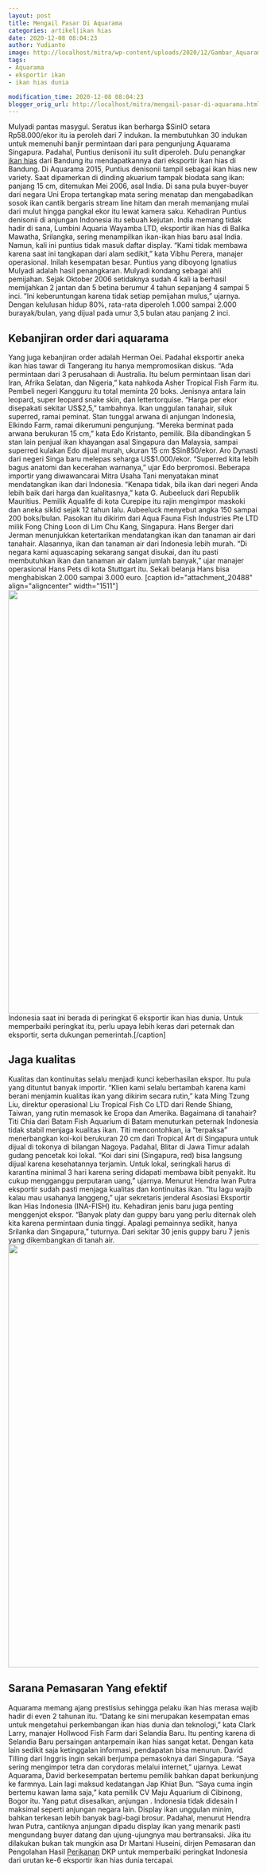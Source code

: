```yaml
---
layout: post
title: Mengail Pasar Di Aquarama
categories: artikel|ikan hias
date: 2020-12-08 08:04:23
author: Yudianto
image: http://localhost/mitra/wp-content/uploads/2020/12/Gambar_Aquarama_1024x678.jpg
tags:
- Aquarama
- eksportir ikan
- ikan hias dunia

modification_time: 2020-12-08 08:04:23
blogger_orig_url: http://localhost/mitra/mengail-pasar-di-aquarama.html
---
```


Mulyadi pantas masygul. Seratus ikan berharga $SinlO setara Rp58.000/ekor itu ia peroleh dari 7 indukan. Ia membutuhkan 30 indukan untuk memenuhi banjir permintaan dari para pengunjung Aquarama Singapura. Padahal, Puntius denisonii itu sulit diperoleh. Dulu penangkar <a class="wpil_keyword_link " title="ikan hias" href="http://127.0.0.1/mitra/ikan-hias" data-wpil-keyword-link="linked">ikan hias</a> dari Bandung itu mendapatkannya dari eksportir ikan hias di Bandung.
Di Aquarama 2015, Puntius denisonii tampil sebagai ikan hias new variety. Saat dipamerkan di dinding akuarium tampak biodata sang ikan: panjang 15 cm, ditemukan Mei 2006, asal India. Di sana pula buyer-buyer dari negara Uni Eropa tertangkap mata sering menatap dan mengabadikan sosok ikan cantik bergaris stream line hitam dan merah memanjang mulai dari mulut hingga pangkal ekor itu lewat kamera saku.
Kehadiran Puntius denisonii di anjungan Indonesia itu sebuah kejutan. India memang tidak hadir di sana, Lumbini Aquaria Wayamba LTD, eksportir ikan hias di Balika Mawatha, Srilangka, sering menampilkan ikan-ikan hias baru asal India. Namun, kali ini puntius tidak masuk daftar display. “Kami tidak membawa karena saat ini tangkapan dari alam sedikit,” kata Vibhu Perera, manajer operasional.
Inilah kesempatan besar. Puntius yang diboyong Ignatius Mulyadi adalah hasil penangkaran. Mulyadi kondang sebagai ahli pemijahan. Sejak Oktober 2006 setidaknya sudah 4 kali ia berhasil memijahkan 2 jantan dan 5 betina berumur 4 tahun sepanjang 4 sampai 5 inci. ”Ini keberuntungan karena tidak setiap pemijahan mulus,” ujarnya. Dengan kelulusan hidup 80%, rata-rata diperoleh 1.000 sampai 2.000 burayak/bulan, yang dijual pada umur 3,5 bulan atau panjang 2 inci.
<h2 id="Memancing">Kebanjiran order dari aquarama</h2>
Yang juga kebanjiran order adalah Herman Oei. Padahal eksportir aneka ikan hias tawar di Tangerang itu hanya mempromosikan diskus. “Ada permintaan dari 3 perusahaan di Australia. Itu belum permintaan lisan dari Iran, Afrika Selatan, dan Nigeria,” kata nahkoda Asher Tropical Fish Farm itu. Pembeli negeri Kangguru itu total meminta 20 boks. Jenisnya antara lain leopard, super leopard snake skin, dan lettertorquise. “Harga per ekor disepakati sekitar US$2,5,” tambahnya.
Ikan unggulan tanahair, siluk superred, ramai peminat. Stan tunggal arwana di anjungan Indonesia, Elkindo Farm, ramai dikerumuni pengunjung. “Mereka berminat pada arwana berukuran 15 cm,” kata Edo Kristanto, pemilik. Bila dibandingkan 5 stan lain penjual ikan khayangan asal Singapura dan Malaysia, sampai superred kulakan Edo dijual murah, ukuran 15 cm $Sin850/ekor. Aro Dynasti dari negeri Singa baru melepas seharga US$1.000/ekor. “Superred kita lebih bagus anatomi dan kecerahan warnanya,” ujar Edo berpromosi.
Beberapa importir yang diwawancarai Mitra Usaha Tani menyatakan minat mendatangkan ikan dari Indonesia. “Kenapa tidak, bila ikan dari negeri Anda lebih baik dari harga dan kualitasnya,” kata G. Aubeeluck dari Republik Mauritius. Pemilik Aqualife di kota Curepipe itu rajin mengimpor maskoki dan aneka siklid sejak 12 tahun lalu. Aubeeluck menyebut angka 150 sampai 200 boks/bulan. Pasokan itu dikirim dari Aqua Fauna Fish Industries Pte LTD milik Fong Ching Loon di Lim Chu Kang, Singapura.
Hans Berger dari Jerman menunjukkan ketertarikan mendatangkan ikan dan tanaman air dari tanahair. Alasannya, ikan dan tanaman air dari Indonesia lebih murah. “Di negara kami aquascaping sekarang sangat disukai, dan itu pasti membutuhkan ikan dan tanaman air dalam jumlah banyak,” ujar manajer operasional Hans Pets di kota Stuttgart itu. Sekali belanja Hans bisa menghabiskan 2.000 sampai 3.000 euro.
[caption id="attachment_20488" align="aligncenter" width="1511"]<a href="http://127.0.0.1/mitra/wp-content/uploads/2020/12/Aquarama-singapur.jpg"><img class="wp-image-20488 size-full" src="http://127.0.0.1/mitra/wp-content/uploads/2020/12/Aquarama-singapur.jpg" alt="" width="1511" height="850" /></a> Indonesia saat ini berada di peringkat 6 eksportir ikan hias dunia. Untuk memperbaiki peringkat itu, perlu upaya lebih keras dari peternak dan eksportir, serta dukungan pemerintah.[/caption]
<h2 id="kualitas">Jaga kualitas</h2>
Kualitas dan kontinuitas selalu menjadi kunci keberhasilan ekspor. Itu pula yang dituntut banyak importir. “Klien kami selalu bertambah karena kami berani menjamin kualitas ikan yang dikirim secara rutin,” kata Ming Tzung Liu, direktur operasional Liu Tropical Fish Co LTD dari Rende Shiang, Taiwan, yang rutin memasok ke Eropa dan Amerika.
Bagaimana di tanahair? Titi Chia dari Batam Fish Aquarium di Batam menuturkan peternak Indonesia tidak stabil menjaga kualitas ikan. Titi mencontohkan, ia “terpaksa” menerbangkan koi-koi berukuran 20 cm dari Tropical Art di Singapura untuk dijual di tokonya di bilangan Nagoya. Padahal, Blitar di Jawa Timur adalah gudang pencetak koi lokal. “Koi dari sini (Singapura, red) bisa langsung dijual karena kesehatannya terjamin. Untuk lokal, seringkali harus di karantina minimal 3 hari karena sering didapati membawa bibit penyakit. Itu cukup mengganggu perputaran uang,” ujarnya.
Menurut Hendra Iwan Putra eksportir sudah pasti menjaga kualitas dan kontinuitas ikan. “Itu lagu wajib kalau mau usahanya langgeng,” ujar sekretaris jenderal Asosiasi Eksportir Ikan Hias Indonesia (INA-FISH) itu. Kehadiran jenis baru juga penting menggenjot ekspor. “Banyak platy dan guppy baru yang perlu diternak oleh kita karena permintaan dunia tinggi.
Apalagi pemainnya sedikit, hanya Srilanka dan Singapura,” tuturnya. Dari sekitar 30 jenis guppy baru 7 jenis yang dikembangkan di tanah air.
<a href="http://127.0.0.1/mitra/wp-content/uploads/2020/12/Aquarama.jpg"><img class="aligncenter wp-image-20489 size-full" src="http://127.0.0.1/mitra/wp-content/uploads/2020/12/Aquarama.jpg" alt="" width="1511" height="850" /></a>
<h2 id="Pemasaran">Sarana Pemasaran Yang efektif</h2>
Aquarama memang ajang prestisius sehingga pelaku ikan hias merasa wajib hadir di even 2 tahunan itu. “Datang ke sini merupakan kesempatan emas untuk mengetahui perkembangan ikan hias dunia dan teknologi,” kata Clark Larry, manajer Hollwood Fish Farm dari Selandia Baru. Itu penting karena di Selandia Baru persaingan antarpemain ikan hias sangat ketat. Dengan kata lain sedikit saja ketinggalan informasi, pendapatan bisa menurun.
David Tilling dari Inggris ingin sekali berjumpa pemasoknya dari Singapura. “Saya sering mengimpor tetra dan corydoras melalui internet,” ujarnya. Lewat Aquarama, David berkesempatan bertemu pemilik bahkan dapat berkunjung ke farmnya. Lain lagi maksud kedatangan Jap Khiat Bun. “Saya cuma ingin bertemu kawan lama saja,” kata pemilik CV Maju Aquarium di Cibinong, Bogor itu.
Yang patut disesalkan, anjungan . Indonesia tidak didesain I maksimal seperti anjungan negara lain. Display ikan unggulan minim, bahkan terkesan lebih banyak bagi-bagi brosur. Padahal, menurut Hendra Iwan Putra, cantiknya anjungan dipadu display ikan yang menarik pasti mengundang buyer datang dan ujung-ujungnya mau bertransaksi. Jika itu dilakukan bukan tak mungkin asa Dr Martani Huseini, dirjen Pemasaran dan Pengolahan Hasil <a class="wpil_keyword_link " title="Perikanan" href="http://127.0.0.1/mitra/perikanan" data-wpil-keyword-link="linked">Perikanan</a> DKP untuk memperbaiki peringkat Indonesia dari urutan ke-6 eksportir ikan hias dunia tercapai.
